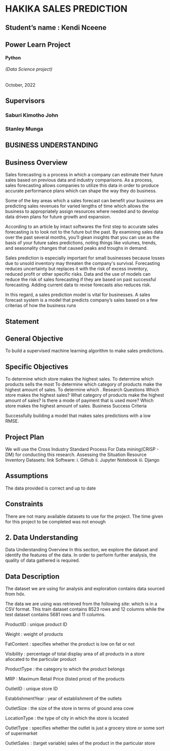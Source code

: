 # HAKIKA SALES PREDICTION

## Student’s name : Kendi Nceene
## Power Learn Project
#### Python 
###### (Data Science project)
###### 
October, 2022



## Supervisors
### Saburi Kimotho John
### Stanley Munga


## BUSINESS UNDERSTANDING
## Business Overview


Sales forecasting is a process in which a company can estimate their future sales based on previous data and industry comparisons. As a process, sales forecasting allows companies to utilize this data in order to produce accurate performance plans which can shape the way they do business.
 
Some of the key areas which a sales forecast can benefit your business are predicting sales revenues for varied lengths of time which allows the business to appropriately assign resources where needed and to develop data driven plans for future growth and expansion.
 
According to an article by intact softwares the first step to accurate sales forecasting is to look not to the future but the past. By examining sales data over the past several months, you’ll glean insights that you can use as the basis of your future sales predictions, noting things like volumes, trends, and seasonality changes that caused peaks and troughs in demand.
 
Sales prediction is especially important for small businesses because losses due to unsold inventory may threaten the company's survival. Forecasting reduces uncertainty but replaces it with the risk of excess inventory, reduced profit or other specific risks. Data and the use of models can reduce the risk of sales forecasting if they are based on past successful forecasting. Adding current data to revise forecasts also reduces risk.
 
In this regard, a sales prediction model is vital for businesses. A sales forecast system is a model that predicts  company’s sales based on a few criterias of how the business runs
 
 
## Statement










## General Objective
To build a supervised  machine learning algorithm to make sales predictions.

## Specific Objectives
To determine which store makes the highest sales.
To determine which products sells the most
To determine which category of products make the highest amount of sales.
To determine which .
Research Questions
Which store makes the highest sales?
What category of products make the highest amount of sales?
Is there a mode of payment that is used more?
Which store makes the highest amount of sales.
Business Success Criteria

Successfully building a model that makes sales predictions with a low RMSE.

## Project Plan
We will use the Cross Industry Standard Process For Data mining(CRISP - DM) for conducting this research. 
Assessing the Situation
Resource Inventory
Datasets:
link
Software:
 i. Github
ii. Jupyter Notebook
iii. Django


## Assumptions
The data provided is correct and up to date

## Constraints

There are not many available datasets to use for the project.
The time given for this project to be completed was not enough

## 2. Data Understanding
Data Understanding Overview
In this section, we explore the dataset and identify the features of the data. In order to perform further analysis, the quality of data gathered is required.

## Data Description

The dataset we are using for analysis and exploration contains data sourced from hdx. 

The data we are using was retrieved from the following site: which is in a CSV format.
This train dataset contains 8523 rows and 12 columns while the test dataset contains 5681 rows and 11 columns.

ProductID : unique product ID

Weight : weight of products

FatContent : specifies whether the product is low on fat or not

Visibility : percentage of total display area of all products in a store allocated to the particular product

ProductType : the category to which the product belongs

MRP : Maximum Retail Price (listed price) of the products

OutletID : unique store ID

EstablishmentYear : year of establishment of the outlets

OutletSize : the size of the store in terms of ground area cove

LocationType : the type of city in which the store is located

OutletType : specifies whether the outlet is just a grocery store or some sort of supermarket

OutletSales : (target variable) sales of the product in the particular store

